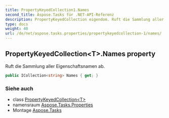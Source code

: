 ```yaml
---
title: PropertyKeyedCollection1.Names
second_title: Aspose.Tasks für .NET-API-Referenz
description: PropertyKeyedCollection eigendom. Ruft die Sammlung aller Eigenschaftsnamen ab.
type: docs
weight: 40
url: /de/net/aspose.tasks.properties/propertykeyedcollection-1/names/
---
```

## PropertyKeyedCollection&lt;T&gt;.Names property

Ruft die Sammlung aller Eigenschaftsnamen ab.

```csharp
public ICollection<string> Names { get; }
```

### Siehe auch

* class [PropertyKeyedCollection&lt;T&gt;](../)
* namensraum [Aspose.Tasks.Properties](../../propertykeyedcollection-1/)
* Montage [Aspose.Tasks](../../../)


